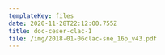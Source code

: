 ```yaml
---
templateKey: files
date: 2020-11-28T22:12:00.755Z
title: doc-ceser-clac-1
file: /img/2018-01-06clac-sne_16p_v43.pdf
---
```

